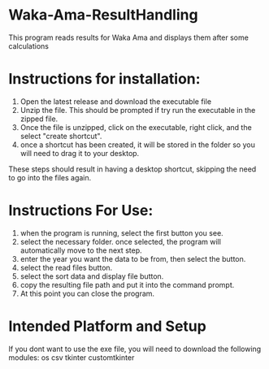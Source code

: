 # Waka-Ama-ResultHandling
This program reads results for Waka Ama and displays them after some calculations

# Instructions for installation:
1. Open the latest release and download the executable file
2. Unzip the file. This should be prompted if try run the executable in the zipped file.
3. Once the file is unzipped, click on the executable, right click, and the select "create shortcut".
4. once a shortcut has been created, it will be stored in the folder so you will need to drag it to your desktop.

These steps should result in having a desktop shortcut, skipping the need to go into the files again.

# Instructions For Use:
1. when the program is running, select the first button you see.
2. select the necessary folder. once selected, the program will automatically move to the next step.
3. enter the year you want the data to be from, then select the button.
4. select the read files button.
5. select the sort data and display file button.
6. copy the resulting file path and put it into the command prompt.
7. At this point you can close the program.

# Intended Platform and Setup
If you dont want to use the exe file, you will need to download the following modules:
os
csv
tkinter
customtkinter
